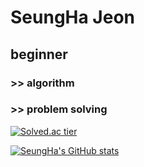 # SeungHa Jeon

## beginner
### >> algorithm
### >> problem solving
 
[![Solved.ac tier](http://mazassumnida.wtf/api/v2/generate_badge?boj=seuha516)](https://solved.ac/seuha516)

[![SeungHa's GitHub stats](https://github-readme-stats.vercel.app/api?username=seuha516)](https://github.com/anuraghazra/github-readme-stats)
